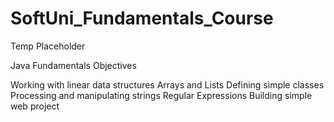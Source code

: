 # SoftUni_Fundamentals_Course
Temp Placeholder

Java Fundamentals Objectives

Working with linear data structures
Arrays and Lists
Defining simple classes
Processing and manipulating strings
Regular Expressions
Building simple web project




